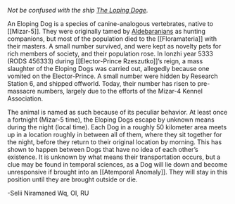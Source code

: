 *Not be confused with the ship [The Loping Doge](https://lexicon.za3k.com/index.php/Loping%20Doge,%20The).*

An Eloping Dog is a species of canine-analogous vertebrates, native to [[Mizar-5]]. They were originally tamed by [Aldebaranians](https://lexicon.za3k.com/index.php/Aldebaranians,%20The) as hunting companions, but most of the population died to the [[Floramateria]] with their masters. A small number survived, and were kept as novelty pets for rich members of society, and their population rose. In Ionzhi year 5333 (RODS 456333) during [[Elector-Prince Rzeszutko]]’s reign, a mass slaughter of the Eloping Dogs was carried out, allegedly because one vomited on the Elector-Prince. A small number were hidden by Research Station 6, and shipped offworld. Today, their number has risen to pre-massacre numbers, largely due to the efforts of the Mizar-4 Kennel Association.

The animal is named as such because of its peculiar behavior. At least once a fortnight (Mizar-5 time), the Eloping Dogs escape by unknown means during the night (local time). Each Dog in a roughly 50 kilometer area meets up in a location roughly in between all of them, where they sit together for the night, before they return to their original location by morning. This has shown to happen between Dogs that have no idea of each other’s existence. It is unknown by what means their transportation occurs, but a clue may be found in temporal sciences, as a Dog will lie down and become unresponsive if brought into an [[Atemporal Anomaly]]. They will stay in this position until they are brought outside or die.

-Selii Niramaned Wq, OI, RU
